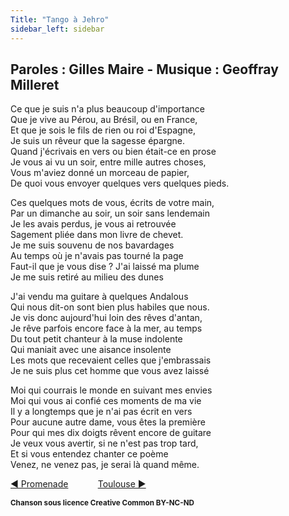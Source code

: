 ```yaml
---
Title: "Tango à Jehro"
sidebar_left: sidebar
---
```


##  Paroles : Gilles Maire - Musique : Geoffray Milleret
Ce que je suis n'a plus beaucoup d'importance  
Que je vive au Pérou, au Brésil, ou en France,  
Et que je sois le fils de rien ou roi d'Espagne,  
Je suis un rêveur que la sagesse épargne.  
Quand j'écrivais en vers ou bien était-ce en prose  
Je vous ai vu un soir, entre mille autres choses,  
Vous m'aviez donné un morceau de papier,  
De quoi vous envoyer quelques vers quelques pieds.  
  
Ces quelques mots de vous, écrits de votre main,  
Par un dimanche au soir, un soir sans lendemain  
Je les avais perdus, je vous ai retrouvée  
Sagement pliée dans mon livre de chevet.  
Je me suis souvenu de nos bavardages  
Au temps où je n'avais pas tourné la page  
Faut-il que je vous dise ? J'ai laissé ma plume  
Je me suis retiré au milieu des dunes  
  
J'ai vendu ma guitare à quelques Andalous  
Qui nous dit-on sont bien plus habiles que nous.  
Je vis donc aujourd'hui loin des rêves d'antan,  
Je rêve parfois encore face à la mer, au temps  
Du tout petit chanteur à la muse indolente  
Qui maniait avec une aisance insolente  
Les mots que recevaient celles que j'embrassais  
Je ne suis plus cet homme que vous avez laissé  
  
Moi qui courrais le monde en suivant mes envies  
Moi qui vous ai confié ces moments de ma vie  
Il y a longtemps que je n'ai pas écrit en vers  
Pour aucune autre dame, vous êtes la première  
Pour qui mes dix doigts rêvent encore de guitare  
Je veux vous avertir, si ne n'est pas trop tard,  
Et si vous entendez chanter ce poème  
Venez, ne venez pas, je serai là quand même.  


[ ◀ Promenade](../promenade) ​ ​ ​ ​ ​ ​ ​ ​ ​ ​ ​ ​[Toulouse ▶](../toulouse)


<b><sub>Chanson sous licence Creative Common BY-NC-ND</sub></b>
